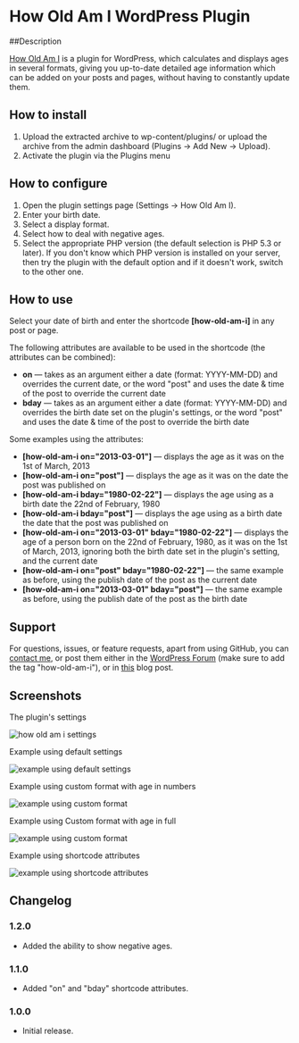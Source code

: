 # How Old Am I WordPress Plugin

##Description

[How Old Am I](http://wordpress.org/extend/plugins/how-old-am-i/) is a plugin for WordPress, which calculates and displays ages in several formats, giving you up-to-date detailed age information which can be added on your posts and pages, without having to constantly update them.

## How to install

1. Upload the extracted archive to wp-content/plugins/ or upload the archive from the admin dashboard (Plugins -> Add New -> Upload).
2. Activate the plugin via the Plugins menu

## How to configure

1. Open the plugin settings page (Settings -> How Old Am I).
2. Enter your birth date.
3. Select a display format.
4. Select how to deal with negative ages.
5. Select the appropriate PHP version (the default selection is PHP 5.3 or later). If you don't know which PHP version is installed on your server, then try the plugin with the default option and if it doesn't work, switch to the other one.

## How to use

Select your date of birth and enter the shortcode **[how-old-am-i]** in any post or page.

The following attributes are available to be used in the shortcode (the attributes can be combined):

* **on** — takes as an argument either a date (format: YYYY-MM-DD) and overrides the current date, or the word "post" and uses the date & time of the post to override the current date
* **bday** — takes as an argument either a date (format: YYYY-MM-DD) and overrides the birth date set on the plugin's settings, or the word "post" and uses the date & time of the post to override the birth date

Some examples using the attributes:

* **[how-old-am-i on="2013-03-01"]** — displays the age as it was on the 1st of March, 2013
* **[how-old-am-i on="post"]** — displays the age as it was on the date the post was published on
* **[how-old-am-i bday="1980-02-22"]** — displays the age using as a birth date the 22nd of February, 1980
* **[how-old-am-i bday="post"]** — displays the age using as a birth date the date that the post was published on
* **[how-old-am-i on="2013-03-01" bday="1980-02-22"]** — displays the age of a person born on the 22nd of February, 1980, as it was on the 1st of March, 2013, ignoring both the birth date set in the plugin's setting, and the current date
* **[how-old-am-i on="post" bday="1980-02-22"]** — the same example as before, using the publish date of the post as the current date
* **[how-old-am-i on="2013-03-01" bday="post"]** — the same example as before, using the publish date of the post as the birth date

## Support

For questions, issues, or feature requests, apart from using GitHub, you can [contact me](http://burnmind.com/contact), or post them either in the [WordPress Forum](http://wordpress.org/tags/how-old-am-i) (make sure to add the tag "how-old-am-i"), or in [this](http://burnmind.com/freebies/how-old-am-i) blog post.

## Screenshots

The plugin's settings

![how old am i settings](https://raw.github.com/stathisg/how-old-am-i/master/assets/screenshot-1.jpg)

Example using default settings

![example using default settings](https://raw.github.com/stathisg/how-old-am-i/master/assets/screenshot-2.jpg)

Example using custom format with age in numbers

![example using custom format](https://raw.github.com/stathisg/how-old-am-i/master/assets/screenshot-3.jpg)

Example using Custom format with age in full

![example using custom format](https://raw.github.com/stathisg/how-old-am-i/master/assets/screenshot-4.jpg)

Example using shortcode attributes

![example using shortcode attributes](https://raw.github.com/stathisg/how-old-am-i/master/assets/screenshot-5.jpg)

## Changelog

### 1.2.0
* Added the ability to show negative ages.

### 1.1.0
* Added "on" and "bday" shortcode attributes.

### 1.0.0
* Initial release.